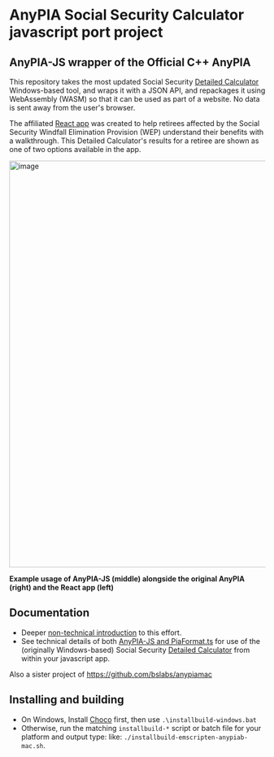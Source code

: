 #  AnyPIA Social Security Calculator javascript port project
## AnyPIA-JS wrapper of the Official C++ AnyPIA

This repository takes the most updated Social Security [Detailed Calculator](https://ssa.gov/OACT/anypia/anypia.html) Windows-based tool, and wraps it with a JSON API, and repackages it using WebAssembly (WASM) so that it can be used as part of a website. No data is sent away from the user's browser.

The affiliated [React app](https://github.com/codeforboston/windfall-elimination/) was created to help retirees affected by the Social Security Windfall Elimination Provision (WEP) understand their benefits with a walkthrough. This Detailed Calculator's results for a retiree are shown as one of two options available in the app.

<img width="800" alt="image" src="https://user-images.githubusercontent.com/283343/100708306-12d66800-337a-11eb-8c58-b3a4551d36c1.png" />

**Example usage of AnyPIA-JS (middle) alongside the original AnyPIA (right) and the React app (left)**


## Documentation
- Deeper [non-technical introduction](https://github.com/codeforboston/windfall-elimination/blob/develop/src/library/pia/README-nontechnical.md) to this effort.
- See technical details of both [AnyPIA-JS and PiaFormat.ts](https://github.com/codeforboston/windfall-elimination/tree/develop/src/library/pia) for use of the (originally Windows-based) Social Security [Detailed Calculator](https://ssa.gov/OACT/anypia/anypia.html) from within your javascript app. 

Also a sister project of https://github.com/bslabs/anypiamac

## Installing and building
- On Windows, Install [Choco](https://chocolatey.org/install) first, then use `.\installbuild-windows.bat`
- Otherwise, run the matching `installbuild-*` script or batch file for your platform and output type: like: `./installbuild-emscripten-anypiab-mac.sh`.
